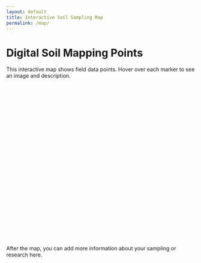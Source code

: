 ```yaml
---
layout: default
title: Interactive Soil Sampling Map
permalink: /map/
---
```


# Digital Soil Mapping Points

This interactive map shows field data points. Hover over each marker to see an image and description.

<div id="map" style="height: 400px; margin-bottom: 2em;"></div>

After the map, you can add more information about your sampling or research here.

<!-- Leaflet CSS -->
<link rel="stylesheet" href="https://unpkg.com/leaflet/dist/leaflet.css" />

<!-- Leaflet JS -->
<script src="https://unpkg.com/leaflet/dist/leaflet.js"></script>

<script>
  // Sample points array
  const points = [
    {
      lat: 40.71,
      lng: -74.00,
      name: "New York",
      img_url: "https://upload.wikimedia.org/wikipedia/commons/thumb/4/47/New_york_times_square-terabass.jpg/320px-New_york_times_square-terabass.jpg",
      desc: "Urban soil sampling site."
    },
    {
      lat: 34.05,
      lng: -118.24,
      name: "Los Angeles",
      img_url: "https://upload.wikimedia.org/wikipedia/commons/thumb/1/1e/Los_Angeles_at_night.jpg/320px-Los_Angeles_at_night.jpg",
      desc: "Coastal soil study area."
    }
  ];

  // Initialize map
  var map = L.map('map').setView([37, -95], 4);

  // Add OpenStreetMap tiles
  L.tileLayer('https://{s}.tile.openstreetmap.org/{z}/{x}/{y}.png', {
    attribution: 'Map data © OpenStreetMap contributors'
  }).addTo(map);

  // Add markers
  points.forEach(function(pt) {
    L.marker([pt.lat, pt.lng])
      .addTo(map)
      .bindPopup(
        `<b>${pt.name}</b><br>
         <img src="${pt.img_url}" style="width:150px;"><br>
         ${pt.desc}`
      );
  });
</script>

